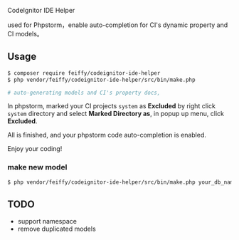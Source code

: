 CodeIgnitor IDE Helper

used for Phpstorm，enable auto-completion for CI's dynamic property and CI models。

## Usage

``` sh
$ composer require feiffy/codeignitor-ide-helper
$ php vendor/feiffy/codeignitor-ide-helper/src/bin/make.php

# auto-generating models and CI's property docs, 
```

In phpstorm, marked your CI projects `system` as **Excluded** by right click `system` directory and select **Marked Directory as**, in popup up menu, click **Excluded**.

All is finished, and your phpstorm code auto-completion is enabled.

Enjoy your coding!

### make new model

``` bash
$ php vendor/feiffy/codeignitor-ide-helper/src/bin/make.php your_db_name your_table_name
```

## TODO
* support namespace
* remove duplicated models
